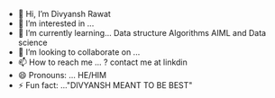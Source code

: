 - 👋 Hi, I’m Divyansh Rawat
- 👀 I’m interested in ...
- 🌱 I’m currently learning... Data structure Algorithms  AIML and Data science
- 💞️ I’m looking to collaborate on ...
- 📫 How to reach me ... ? contact me at linkdin 
- 😄 Pronouns: ... HE/HIM
- ⚡ Fun fact: ..."DIVYANSH MEANT TO BE BEST"
  
   
<!---
DsThakurRawat/DsThakurRawat is a ✨ special ✨ repository because its `README.md` (this file) appears on your GitHub profile.
You can click the Preview link to take a look at your changes.
--->

